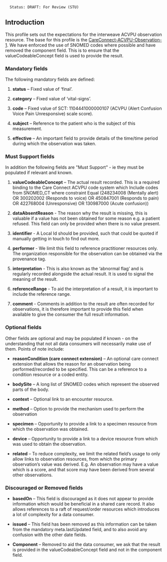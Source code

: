       Status: DRAFT: For Review (STU)

## **Introduction**
This profile sets out the expectations for the interweave ACVPU observation resource. The base for this profile is the [CareConnect-ACVPU-Observation-1](https://simplifier.net/hl7fhircareconnectbaselineforstu3/careconnect-acvpu-observation-1). We have enforced the use of SNOMED codes where possible and have removed the component field. This is to ensure that the valueCodeableConcept field is used to provide the result.


### **Mandatory fields**
The following mandatory fields are defined:

1. **status** –  Fixed value of ‘final’.

2. **category** – Fixed value of ‘vital-signs’.

3. **code** – Fixed value of  SCT: 1104441000000107 (ACVPU (Alert Confusion Voice Pain Unresponsive) scale score).

4. **subject** – Reference to the patient who is the subject of this measurement.

5. **effective** – An important field to provide details of the time/time period during which the observation was taken.


### **Must Support fields**
In addition the following fields are "Must Support" - ie they must be populated if relevant and known. 

1. **valueCodeableConcept** – The actual result recorded. This is a required binding to the Care Connect ACVPU code system which Include codes from SNOMED_CT where constraint Equal (248234008 (Mentally alert) OR 300202002 (Responds to voice) OR 450847001 (Responds to pain) OR 422768004 (Unresponsive) OR 130987000 (Acute confusion))

2. **dataAbsentReason** - The reason why the result is missing, this is valuable if a value has not been obtained for some reason e.g. a patient refused. This field can only be provided when there is no value present.

3. **identifier** - A Local Id should be provided, such that could be quoted if manually getting in touch to find out more.

4. **performer** - We limit this field to reference practitioner resources only. The organization responsible for the observation can be obtained via the provenance tag.

5. **interpretation** - This is also known as the ‘abnormal flag’ and is regularly recorded alongside the actual result. It is used to signal the meaning of the result.

6. **referenceRange** - To aid the interpretation of a result, it is important to include the reference range.

7. **comment** - Comments in addition to the result are often recorded for observations, it is therefore important to provide this field when available to give the consumer the full result information.


### **Optional fields**
Other fields are optional and may be populated if known - on the understanding that not all data consumers will necessarily make use of them. Points of note include:

 - **reasonCondition (care connect extension)** – An optional care connect extension that allows the reason for an observation being performed/recorded to be specified. This can be a reference to a condition resource or a coded entity.
 
 - **bodySite** – A long list of SNOMED codes which represent the observed parts of the body.

 - **context** – Optional link to an encounter resource.

 - **method** – Option to provide the mechanism used to perform the observation

 - **specimen** – Opportunity to provide a link to a specimen resource from which the observation was obtained.

 - **device** – Opportunity to provide a link to a device resource from which was used to obtain the observation.

 - **related** – To reduce complexity, we limit the related field’s usage to only allow links to observation resources, from which the primary observation’s value was derived. E.g. An observation may have a value which is a score, and that score may have been derived from several other observations.


### **Discouraged or Removed fields**

 - **basedOn** – This field is discouraged as it does not appear to provide information which would be beneficial in a shared care record. It also allows references to a raft of request/order resources which introduces a lot of complexity for a data consumer.

- **issued** –  This field has been removed as this information can be taken from the mandatory meta.lastUpdated field, and to also avoid any confusion with the other date fields.

- **Component** – Removed to aid the data consumer, we ask that the result is provided in the valueCodeableConcept field and not in the component field.